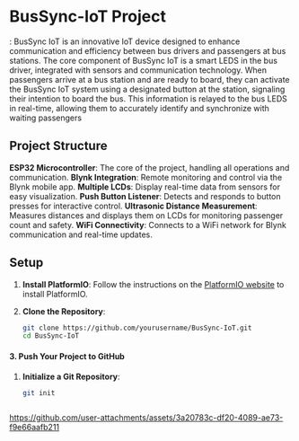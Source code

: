 # BusSync-IoT Project

: BusSync IoT is an innovative IoT device designed to enhance communication and efficiency between bus drivers and passengers at bus stations.
The core component of BusSync IoT is a smart LEDS in the bus driver, integrated with sensors and communication technology. 
When passengers arrive at a bus station and are ready to board, they can activate the BusSync IoT system using a designated button at the station, signaling their intention to board the bus. 
This information is relayed to the bus LEDS in real-time, allowing them to accurately identify and synchronize with waiting passengers

## Project Structure
**ESP32 Microcontroller**: The core of the project, handling all operations and communication.
**Blynk Integration**: Remote monitoring and control via the Blynk mobile app.
**Multiple LCDs**: Display real-time data from sensors for easy visualization.
**Push Button Listener**: Detects and responds to button presses for interactive control.
**Ultrasonic Distance Measurement**: Measures distances and displays them on LCDs for monitoring passenger count and safety.
**WiFi Connectivity**: Connects to a WiFi network for Blynk communication and real-time updates.

## Setup

1. **Install PlatformIO**: Follow the instructions on the [PlatformIO website](https://platformio.org/install) to install PlatformIO.
2. **Clone the Repository**:

   ```sh
   git clone https://github.com/yourusername/BusSync-IoT.git
   cd BusSync-IoT


   ```

#### 3. Push Your Project to GitHub

1. **Initialize a Git Repository**:

   ```sh
   git init



https://github.com/user-attachments/assets/3a20783c-df20-4089-ae73-f9e66aafb211


   ```
